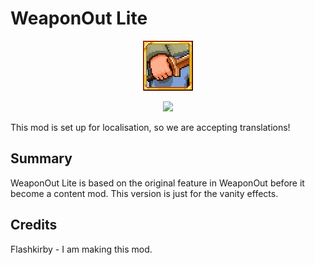 ﻿# WeaponOut Lite

<p align="center">
<img src="https://raw.githubusercontent.com/Flashkirby/WeaponOutLite/master/icon.png"/>
</p>
<p align="center">
<img src="http://i.imgur.com/kdcROYP.png"/>
</p>

This mod is set up for localisation, so we are accepting translations!

## Summary

WeaponOut Lite is based on the original feature in WeaponOut before it become a content mod. This version is just for the vanity effects.

## Credits

Flashkirby - I am making this mod.